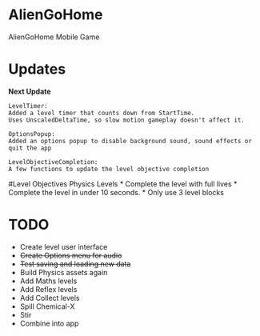 # AlienGoHome
AlienGoHome Mobile Game


# Updates
**Next Update**

    LevelTimer:
    Added a level timer that counts down from StartTime.
    Uses UnscaledDeltaTime, so slow motion gameplay doesn't affect it.

    OptionsPopup:
    Added an options popup to disable background sound, sound effects or quit the app
    
    LevelObjectiveCompletion:
    A few functions to update the level objective completion
    
    
#Level Objectives
    Physics Levels
        * Complete the level with full lives
        * Complete the level in under 10 seconds.
        * Only use 3 level blocks
# TODO
* Create level user interface
* ~~Create Options menu for audio~~
* ~~Test saving and loading new data~~
* Build Physics assets again
* Add Maths levels
* Add Reflex levels
* Add Collect levels
* Spill Chemical-X
* Stir
* Combine into app


